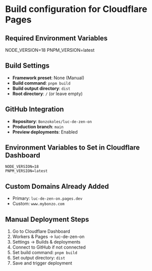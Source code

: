 # Build configuration for Cloudflare Pages

## Required Environment Variables
NODE_VERSION=18
PNPM_VERSION=latest

## Build Settings
- **Framework preset**: None (Manual)
- **Build command**: `pnpm build`
- **Build output directory**: `dist`
- **Root directory**: `/` (or leave empty)

## GitHub Integration
- **Repository**: `Bonzokoles/luc-de-zen-on`
- **Production branch**: `main`
- **Preview deployments**: Enabled

## Environment Variables to Set in Cloudflare Dashboard
```
NODE_VERSION=18
PNPM_VERSION=latest
```

## Custom Domains Already Added
- Primary: `luc-de-zen-on.pages.dev`
- Custom: `www.mybonzo.com`

## Manual Deployment Steps
1. Go to Cloudflare Dashboard
2. Workers & Pages → luc-de-zen-on
3. Settings → Builds & deployments
4. Connect to GitHub if not connected
5. Set build command: `pnpm build`
6. Set output directory: `dist`
7. Save and trigger deployment
